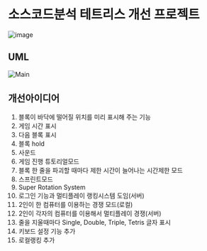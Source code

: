 # 소스코드분석 테트리스 개선 프로젝트

![image](https://github.com/Kim5ungkwang/Tetris_seven_re/assets/128721477/bbc90312-6adc-4fb1-b56c-59644ca42ab8)


## UML 

![Main](https://github.com/Kim5ungkwang/Tetris_seven_re/assets/128721477/d9a0eb19-a2ce-46b2-aecc-84b0880a701f)

## 개선아이디어

1. 블록이 바닥에 떨어질 위치를 미리 표시해 주는 기능
2. 게임 시간 표시
3. 다음 블록 표시
4. 블록 hold
5. 사운드
6. 게임 진행 튜토리얼모드
7. 블록 한 줄을 파괴할 때마다 제한 시간이 늘어나는 시간제한 모드
8. 스프린트모드
9. Super Rotation System
10. 로그인 기능과 멀티플레이 랭킹시스템 도임(서버)
11. 2인이 한 컴퓨터를 이용하는 경쟁 모드(로컬)
12. 2인이 각자의 컴퓨터를 이용해서 멀티플레이 경쟁(서버)
13. 줄을 지울때마다 Single, Double, Triple, Tetris 글자 표시
14. 키보드 설정 기능 추가
15. 로컬랭킹 추가
